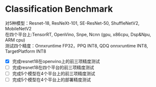 # Classification Benchmark
对5种模型：Resnet-18, ResNeXt-101, SE-ResNet-50, ShuffleNetV2, MobileNetV2    
在四个平台上:TensorRT, OpenVino, Snpe, Ncnn (gpu, x86cpu, Dsp&Npu, ARM cpu)  
测试四个精度：Onnxruntime FP32，PPQ INT8, QDQ onnxruntime INT8, TargetPlatform INT8 

- [x] 完成resnet18在openvino上的前三项精度测试 
- [ ] 完成resnet18在四个平台的前三项精度测试
- [ ] 完成5个模型在4个平台上的前三项精度测试
- [ ] 完成5个模型在4个平台上的部署精度测试
